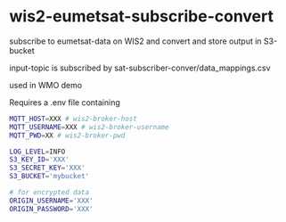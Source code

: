 # wis2-eumetsat-subscribe-convert
subscribe to eumetsat-data on WIS2 and convert and store output in S3-bucket

input-topic is subscribed by sat-subscriber-conver/data_mappings.csv

used in WMO demo

Requires a .env file containing

```bash
MQTT_HOST=XXX # wis2-broker-host
MQTT_USERNAME=XXX # wis2-broker-username
MQTT_PWD=XX # wis2-broker-pwd

LOG_LEVEL=INFO
S3_KEY_ID='XXX'
S3_SECRET_KEY='XXX'
S3_BUCKET='mybucket'

# for encrypted data
ORIGIN_USERNAME='XXX'
ORIGIN_PASSWORD='XXX'
```